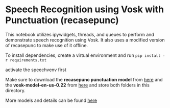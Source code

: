 # Speech Recognition using Vosk with Punctuation (recasepunc)

This notebook utilizes ipywidgets, threads, and queues to perform and demonstrate speech recognition using Vosk. It also uses a modified version of recasepunc to make use of it offline.

To install dependencies, create a virtual environment and run ```pip install -r requirements.txt```

activate the speechvenv first

Make sure to download the **recasepunc punctuation model** from [here](https://alphacephei.com/vosk/models/vosk-recasepunc-en-0.22.zip) and the **vosk-model-en-us-0.22** from [here](https://alphacephei.com/vosk/models/vosk-model-en-us-0.22.zip) and store both folders in this directory.

More models and details can be found [here](https://alphacephei.com/vosk/models)